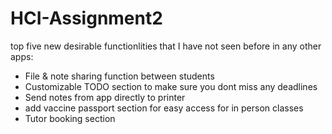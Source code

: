 # HCI-Assignment2

top five new desirable functionlities that I have not seen before in any other apps:

- File & note sharing function between students
- Customizable TODO section to make sure you dont miss any deadlines
- Send notes from app directly to printer
- add vaccine passport section for easy access for in person classes
- Tutor booking section

